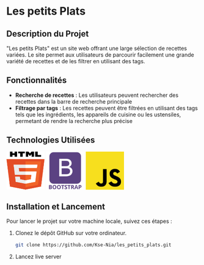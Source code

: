 # Les petits Plats

## Description du Projet

"Les petits Plats" est un site web offrant une large sélection de recettes variées.
Le site permet aux utilisateurs de parcourir facilement une grande variété de recettes et de les filtrer en utilisant des tags.

## Fonctionnalités

- **Recherche de recettes** : Les utilisateurs peuvent rechercher des recettes dans la barre de recherche principale
- **Filtrage par tags** : Les recettes peuvent être filtrées en utilisant des tags tels que les ingrédients, les appareils de cuisine ou les ustensiles, permetant de rendre la recherche plus précise

## Technologies Utilisées

<img src="./assets/readme/html.svg" alt="JavaScript" width="100" height="100"/>
<img src="./assets/readme/bootstrap.svg" alt="JavaScript" width="100" height="100"/>
<img src="./assets/readme/javascript.svg" alt="JavaScript" width="100" height="100"/>

## Installation et Lancement

Pour lancer le projet sur votre machine locale, suivez ces étapes :

1. Clonez le dépôt GitHub sur votre ordinateur.

   ```bash
   git clone https://github.com/Kse-Nia/les_petits_plats.git

   ```

2. Lancez live server
